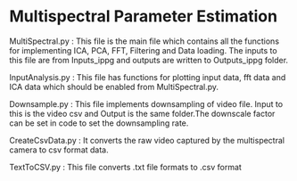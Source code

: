 # Multispectral Parameter Estimation

MultiSpectral.py :
    This file is the main file which contains all the functions for implementing ICA, PCA, FFT, Filtering and Data loading. The inputs to this file are from Inputs_ippg and outputs are written to Outputs_ippg folder.

InputAnalysis.py :
    This file has functions for plotting input data, fft data and ICA data which should be enabled from MultiSpectral.py. 

Downsample.py :
    This file implements downsampling of video file. Input to this is the video csv and Output is the same folder.The downscale factor can be set in code to set the downsampling rate.

CreateCsvData.py :
    It converts the raw video captured by the multispectral camera to csv format data.
    
TextToCSV.py :
     This file converts .txt file formats to .csv format




